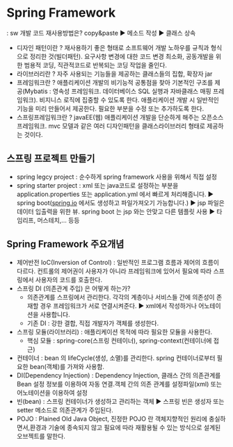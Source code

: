# Spring Framework
: sw 개발 코드 재사용방법은? copy&paste ▶ 메소드 작성 ▶ 클래스 상속
+ 디자인 패턴이란 ? 재사용하기 좋은 형태로 소프트웨어 개발 노하우를 규칙과 형식으로 정리한 것(빌더패턴). 요구사항 변경에 대한 코드 변경 최소화, 공동개발을 위한 범용적 코딩, 직관적코드로 반복되는 코딩 작업을 줄인다.
+ 라이브러리란 ? 자주 사용되는 기능들을 제공하는 클래스들의 집합, 확장자 jar
+ 프레임워크란 ? 애플리케이션 개발의 비기능적 공통점을 찾아 기본적인 구조를 제공(Mybatis : 영속성 프레임워크. 데이터베이스 SQL 실행과 자바클래스 매핑 프레임워크). 비지니스 로직에 집중할 수 있도록 한다. 애플리케이션 개발 시 일반적인 기능을 미리 만들어서 제공한다. 필요한 부분을 수정 또는 추가하도록 한다.
+ 스프링프레임워크란 ? javaEE(웹) 애플리케이션 개발을 단순하게 해주는 오픈소스 프레임워크. mvc 모델과 같은 여러 디자인패턴을 클래스라이브러리 형태로 제공하는 것이다.

## 스프링 프로젝트 만들기
+ spring legcy project : 순수하게 spring framework 사용을 위해서 직접 설정
+ spring starter project : xml 또는 java코드로 설정하는 부분을 application.properties 또는 application.yml 에서 빠르게 처리해줍니다. ▶ spring boot(<a href="https://spring.io/">spring.io</a> 에서도 생성하고 파일가져오기 가능합니다.) ▶ jsp 파일은 데이터 입출력을 위한 뷰. spring boot 는 jsp 와는 안맞고 다른 템플릿 사용 ▶ 타임리프, 머스테치,... 등등

## Spring Framework 주요개념
+ 제어반전 IoC(Inversion of Control) : 일반적인 프로그램 흐름과 제어의 흐름이 다르다. 컨트롤의 제어권이 사용자가 아니라 프레임워크에 있어서 필요에 따라 스프링에서 사용자의 코드를 호출한다.
+ 스프링 DI (의존관계 주입) 은 어떻게 하는가? 
    + 의존관계를 스프링에서 관리한다. 각각의 계층이나 서비스들 간에 의존성이 존재할 경우 프레임워크가 서로 연결시켜준다. ▶ xml에서 작성하거나 어노테이션을 사용합니다.
    + 기존 DI : 강한 결합, 직접 개발자가 객체를 생성한다.
+ 스프링 모듈(라이브러리) : 애플리케이션 목적에 따라 필요한 모듈을 사용한다.
    + 핵심 모듈 : spring-core(스프링 컨테이너), spring-context(컨테이너에 접근)
+ 컨테이너 : bean 의 lifeCycle(생성, 소멸)를 관리한다. spring 컨테이너로부터 필요한 bean(객체)를 가져와 사용함.
+ DI(Dependency Injection) : Dependency Injection, 클래스 간의 의존관계를 Bean 설정 정보를 이용하여 자동 연결.객체 간의 의존 관계를 설정파일(xml) 또는 어노테이션을 이용하여 설정
+ 빈(bean) : 스프링 컨테이너가 생성하고 관리하는 객체 ▶ 스프링 빈은 생성자 또는 setter 메소드로 의존관계가 주입된다.
+ POJO : Plained Old Java Object, 진정한 POJO 란 객체지향적인 원리에 충실하면서,환경과 기술에 종속되지 않고 필요에 따라 재활용될 수 있는 방식으로 설계된 오브젝트를 말한다.
